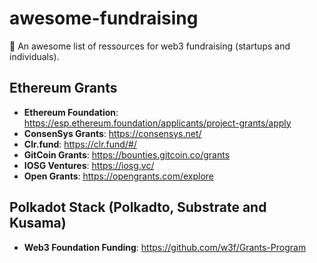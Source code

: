 # awesome-fundraising

:rocket: An awesome list of ressources for web3 fundraising (startups and individuals).

## Ethereum Grants
- **Ethereum Foundation**: https://esp.ethereum.foundation/applicants/project-grants/apply
- **ConsenSys Grants**: https://consensys.net/
- **Clr.fund**: https://clr.fund/#/
- **GitCoin Grants**: https://bounties.gitcoin.co/grants
- **IOSG Ventures**: https://iosg.vc/
- **Open Grants**: https://opengrants.com/explore

## Polkadot Stack (Polkadto, Substrate and Kusama)
- **Web3 Foundation Funding**: https://github.com/w3f/Grants-Program
